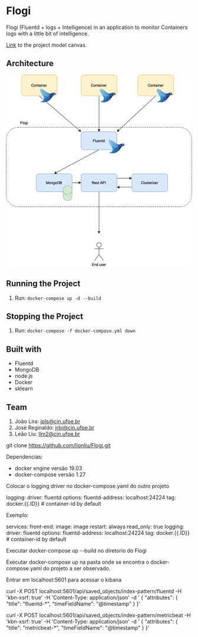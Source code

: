 # Flogi
Flogi (Fluentd + logs + Intelligence) in an application to monitor Containers logs with a little bit of intelligence.

[Link](https://docs.google.com/presentation/d/10f2hk9IX_MxVG62aGdwb-C48a5WSrvOGnnq8ktbN3xI/edit?usp=sharing) to the project model canvas.

## Architecture

![Flogi architecture](./assets/Flogi.png)


## Running the Project

1. Run: `docker-compose up -d --build`

## Stopping the Project

1. Run: `docker-compose -f docker-compose.yml down `

## Built with

* Fluentd
* MongoDB
* node.js
* Docker
* sklearn

## Team

1. João Lira: <jpls@cin.ufpe.br>
2. José Reginaldo: <jrbj@cin.ufpe.br>
3. Leão Liu: <llm2@cin.ufpe.br>


git clone https://github.com/lionliu/Flogi.git

Dependencias:

- docker engine versão 19.03
- docker-compose versão 1.27

Colocar o logging driver no docker-compose.yaml do outro projeto

logging:
         driver: fluentd
         options:
           fluentd-address: localhost:24224
           tag: docker.{{.ID}} # container-id by default

Exemplo:

services:
  front-end:
    image: image
    restart: always
    read_only: true
    logging:
         driver: fluentd
         options:
           fluentd-address: localhost:24224
           tag: docker.{{.ID}} # container-id by default

Executar docker-compose up --build no diretorio do Flogi

Executar docker-compose up na pasta onde se encontra o docker-compose.yaml do projeto a ser observado.

Entrar em localhost:5601 para acessar o kibana



curl -X POST localhost:5601/api/saved_objects/index-pattern/fluentd  -H 'kbn-xsrf: true' -H 'Content-Type: application/json' -d '
{
  "attributes": {
    "title": "fluentd-*",
    "timeFieldName": "@timestamp"
  }
}'

curl -X POST localhost:5601/api/saved_objects/index-pattern/metricbeat  -H 'kbn-xsrf: true' -H 'Content-Type: application/json' -d '
{
  "attributes": {
    "title": "metricbeat-*",
    "timeFieldName": "@timestamp"
  }
}'